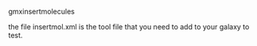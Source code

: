  gmxinsertmolecules


the file insertmol.xml is the tool file that you need to add to your galaxy to test.
